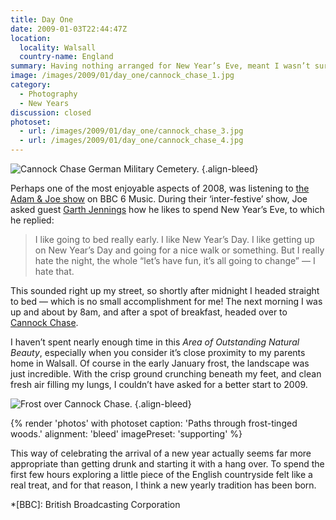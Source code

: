 ```yaml
---
title: Day One
date: 2009-01-03T22:44:47Z
location:
  locality: Walsall
  country-name: England
summary: Having nothing arranged for New Year’s Eve, meant I wasn’t sure how I would be celebrating the arrival of 2009. Well, not until I heard a conversation on the radio.
image: /images/2009/01/day_one/cannock_chase_1.jpg
category:
  - Photography
  - New Years
discussion: closed
photoset:
  - url: /images/2009/01/day_one/cannock_chase_3.jpg
  - url: /images/2009/01/day_one/cannock_chase_4.jpg
---
```

![](/images/2009/01/day_one/cannock_chase_1.jpg 'Cannock Chase German Military Cemetery.')
{.align-bleed}

Perhaps one of the most enjoyable aspects of 2008, was listening to [the Adam & Joe show][1] on BBC 6 Music. During their ‘inter-festive’ show, Joe asked guest [Garth Jennings][2] how he likes to spend New Year’s Eve, to which he replied:

> I like going to bed really early. I like New Year’s Day. I like getting up on New Year’s Day and going for a nice walk or something. But I really hate the night, the whole “let’s have fun, it’s all going to change” — I hate that.

This sounded right up my street, so shortly after midnight I headed straight to bed — which is no small accomplishment for me! The next morning I was up and about by 8am, and after a spot of breakfast, headed over to [Cannock Chase][3].

I haven’t spent nearly enough time in this *Area of Outstanding Natural Beauty*, especially when you consider it’s close proximity to my parents home in Walsall. Of course in the early January frost, the landscape was just incredible. With the crisp ground crunching beneath my feet, and clean fresh air filling my lungs, I couldn’t have asked for a better start to 2009.

![](/images/2009/01/day_one/cannock_chase_2.jpg 'Frost over Cannock Chase.')
{.align-bleed}

{% render 'photos' with photoset
  caption: 'Paths through frost-tinged woods.'
  alignment: 'bleed'
  imagePreset: 'supporting'
%}

This way of celebrating the arrival of a new year actually seems far more appropriate than getting drunk and starting it with a hang over. To spend the first few hours exploring a little piece of the English countryside felt like a real treat, and for that reason, I think a new yearly tradition has been born.

[1]: https://www.bbc.co.uk/6music/shows/adamandjoe/
[2]: https://www.imdb.com/name/nm1134029/
[3]: https://en.wikipedia.org/wiki/Cannock_Chase

*[BBC]: British Broadcasting Corporation
